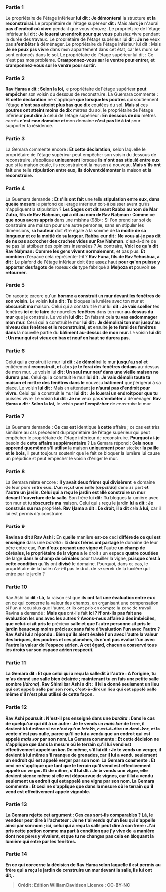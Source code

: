 
### Partie 1
Le propriétaire de l'étage inférieur <b>lui dit : Je démonterai</b> la structure <b>et la reconstruirai.</b> Le propriétaire de l'étage supérieur <b>dit :</b> Mais alors <b>je</b> n'aurai <b>pas d'endroit où vivre</b> pendant que vous rénovez. Le propriétaire de l'étage inférieur lui <b>dit : Je louerai un endroit pour que vous</b> puissiez vivre pendant la durée des travaux. Le propriétaire de l'étage supérieur lui <b>dit : Je ne</b> veux pas <b>s'embêter</b> à déménager. Le propriétaire de l'étage inférieur lui dit : Mais <b>Je ne peux pas vivre</b> dans mon appartement dans cet état, car les murs se sont enfoncés dans le sol. Le propriétaire de l'étage supérieur lui dit : Ce n'est pas mon problème. <b>Cramponnez-vous sur le ventre pour entrer, et cramponnez-vous sur le ventre pour sortir.</b>

### Partie 2
<b>Rav Ḥama a dit : Selon la loi,</b> le propriétaire de l'étage supérieur <b>peut empêcher</b> son voisin du dessous de reconstruire. La Guemara commente : <b>Et cette déclaration</b> ne s'applique <b>que lorsque les poutres</b> qui soutiennent l'étage <b>n'ont pas atteint plus bas que dix</b> coudées du sol. <b>Mais si</b> ces <b>poutres ont atteint moins de dix</b> mètres du sol, le propriétaire de l'étage inférieur <b>peut dire à</b> celui de l'étage supérieur : <b>En dessous de dix</b> mètres carrés <b>c'est mon domaine et</b> mon domaine <b>n'est pas lié à toi</b> pour supporter ta résidence.

### Partie 3
La Gemara commente encore : <b>Et cette déclaration,</b> selon laquelle le propriétaire de l'étage supérieur peut empêcher son voisin du dessous de reconstruire, s'applique <b>uniquement</b> lorsque <b>ils n'ont pas stipulé entre eux</b> que si la maison coule, ils reconstruiront la maison à nouveau. <b>Mais s'ils ont fait</b> une telle <b>stipulation entre eux, ils doivent démonter</b> la maison <b>et la reconstruire.</b>

### Partie 4
La Guemara demande : <b>Et s'ils ont fait</b> une telle <b>stipulation entre eux, dans quelle mesure</b> le plafond de l'étage inférieur doit-il baisser avant qu'ils n'appliquent la stipulation ? <b>Les Sages ont dit avant Rabba au nom de Mar Zutra, fils de Rav Naḥman, qui a dit au nom de Rav Naḥman : Comme ce que nous avons appris</b> dans une mishna (98b) : Si l'on prend sur soi de construire une maison pour une autre personne, sans en stipuler les dimensions, <b>sa hauteur</b> doit être égale à la somme de <b>la moitié de sa longueur et de la moitié de sa largeur. Rabba leur dit : Ne vous ai-je pas dit de ne pas accrocher des cruches vides sur Rav Naḥman,</b> c'est-à-dire de ne pas lui attribuer des opinions insensées ? Au contraire, <b>Voici ce qu'a dit Rav Naḥman : Comme les gens vivent normalement,</b> et pas plus. <b>Et combien</b> d'espace cela représente-t-il ? <b>Rav Huna, fils de Rav Yehoshua, a dit :</b> Le plafond de l'étage inférieur doit être assez haut <b>pour qu'on puisse y apporter des fagots</b> de roseaux <b>de</b> type fabriqué à <b>Meḥoza et</b> pouvoir <b>se retourner.</b>

### Partie 5
On raconte encore qu'un <b>homme a construit un mur devant les fenêtres de son voisin.</b> Le voisin <b>lui a dit : Tu</b> bloques la lumière avec ton mur et <b>obscurcit ma</b> maison. Celui qui a construit le mur lui <b>dit : Je vais sceller</b> tes fenêtres <b>ici et te faire</b> de nouvelles <b>fenêtres</b> dans ton mur <b>au-dessus du mur</b> que je construis. Le voisin <b>lui dit :</b> En faisant cela <b>tu vas endommager mon mur.</b> Celui qui a construit le mur <b>lui dit : Je démolirai ton mur jusqu'au niveau des fenêtres et le reconstruirai, et</b> ensuite <b>je te ferai des fenêtres dans</b> la nouvelle partie du <b>bâtiment au-dessus de mon mur.</b> Le voisin <b>lui dit : Un mur qui est vieux en bas et neuf en haut ne durera pas.</b>

### Partie 6
Celui qui a construit le mur lui <b>dit : Je démolirai</b> le mur <b>jusqu'au sol et</b> entièrement <b>reconstruit, et</b> alors <b>je te ferai des fenêtres dedans</b> au-dessus de mon mur. Le voisin lui <b>dit : Un seul mur neuf dans une vieille maison ne durera pas.</b> Celui qui a construit le mur <b>lui dit : Je vais démolir toute ta maison et mettre des fenêtres dans le</b> nouveau <b>bâtiment</b> que j'érigerai à sa place. Le voisin <b>lui dit : </b> Mais en attendant <b>je n'aurai pas d'endroit pour vivre.</b> Celui qui a construit le mur <b>lui dit : Je louerai un endroit pour que tu</b> puisses vivre. Le voisin <b>lui dit : Je ne</b> veux pas <b>s'embêter</b> à déménager. <b>Rav Ḥama a dit : Selon la loi,</b> le voisin <b>peut l'empêcher</b> de construire le mur.

### Partie 7
La Guemara demande : <b>Ce</b> cas <b>est</b> identique à <b>cette</b> affaire ; ce cas est très similaire au cas précédent du propriétaire de l'étage supérieur qui peut empêcher le propriétaire de l'étage inférieur de reconstruire. <b>Pourquoi ai-je</b> besoin de <b>cette affaire supplémentaire</b> ? La Gemara répond : <b>Cela nous apprend que même s'il utilise</b> la maison <b>uniquement pour</b> stocker <b>la paille et le bois,</b> il peut toujours soutenir que le fait de bloquer la lumière lui cause un préjudice et peut empêcher le voisin d'ériger le mur.

### Partie 8
La Gemara relate encore : <b>Il y avait deux frères qui divisèrent</b> le domaine de leur père <b>entre eux. L'un reçut une salle [<i>aspelida</i>]</b> dans sa part <b>et l'autre un jardin. Celui qui a reçu le jardin est allé construire un mur devant l'ouverture de la salle.</b> Son frère lui <b>dit : Tu</b> bloques la lumière avec ton mur et tu <b>obscurcis ma</b> maison. Celui qui a reçu le jardin <b>lui a dit : Je construis sur ma</b> propriété. <b>Rav Ḥama a dit : De droit, il a dit</b> cela <b>à lui,</b> car il lui est permis d'y construire.

### Partie 9
<b>Ravina a dit à Rav Ashi :</b> En <b>quelle</b> manière <b>est-ce</b> ceci <b>diffère de ce qui est enseigné</b> dans une <i>baraita</i> : Si <b>deux frères ont partagé</b> le domaine de leur père entre eux, <b>l'un d'eux prenant une vigne et</b> l'autre <b>un champ de céréales, le propriétaire de la vigne a</b> le droit à un espace <b>quatre coudées</b> de large <b>dans le champ de céréales</b> pour travailler la vigne, <b>puisque c'est à cette condition</b> qu'ils ont <b>divisé</b> le domaine. Pourquoi, dans ce cas, le propriétaire de la halle n'a-t-il pas le droit de se servir de la lumière qui entre par le jardin ?

### Partie 10
Rav Ashi lui <b>dit : Là,</b> la raison est que <b>ils ont fait une évaluation entre eux</b> en ce qui concerne la valeur des champs, en organisant une compensation si l'un a reçu plus que l'autre, et ils ont pris en compte la zone de travail. Ravina a demandé : <b>Mais que</b> ont-ils fait <b>ici ? N'ont-ils pas fait une évaluation les uns avec les autres ? Avons-nous affaire à des imbéciles, que celui-ci ait pris le</b> précieux <b>salle et que l'autre <b>personne ait pris</b> le <b>jardin beaucoup moins précieux sans faire d'évaluation l'un avec l'autre ? Rav Ashi lui a répondu : Bien qu'ils aient évalué l'un avec l'autre la valeur des briques, des poutres et des planches, ils n'ont pas évalué l'un avec l'autre la valeur de l'espace aérien.</b> A cet égard, chacun a conservé tous les droits sur son espace aérien respectif.

### Partie 11
La Gemara dit : <b>Et que</b> celui qui a reçu la salle <b>dit à</b> l'autre : <b>A l'origine, tu m'as donné</b> une <b>salle bien éclairée ; maintenant tu en fais</b> une <b>petite</b> <b>salle sombre [<i>idrona</i>]. Rav Shimi bar Ashi a dit : Il lui a donné seulement</b> un lieu qui est appelé salle <b>par son nom,</b> c'est-à-dire un lieu qui est appelé salle même s'il n'est plus utilisé de cette façon.

### Partie 12
Rav Ashi poursuit : <b>N'est-il pas enseigné</b> dans une <i>baraita</i> : Dans le cas de <b>quelqu'un qui dit</b> à un autre : <b>Je te vends un <i>mais kor</i> de terre, il devient à lui même si ce n'est qu'un <i>letekh</i>,</b> c'est-à-dire un demi-<i>kor</i>, et la vente n'est pas nulle, <b>parce qu'il ne lui a vendu que</b> un endroit qui est appelé <i>mais kor</i> <b>par son nom.</b> La Gemara commente : <b>Et cette</b> décision ne s'applique que dans la mesure où le terrain qu'il lui vend <b>est</b> effectivement <b>appelé un <i>kor</i>.</b> De même, s'il lui dit : <b>Je te vends un verger, il devient à lui même s'il manque de grenades, car il lui a vendu seulement</b> un endroit qui est appelé verger <b>par son nom.</b> La Gemara commente : <b>Et ceci</b> ne s'applique que tant que le terrain qu'il vend <b>est</b> effectivement <b>appelé un verger.</b> Et de même, s'il lui dit : <b>Je te vends une vigne, elle devient sienne même si elle est dépourvue de vignes, car il lui a vendu seulement</b> un endroit qui est appelé une vigne <b>par son nom.</b> La Gemara commente : <b>Et ceci</b> ne s'applique que dans la mesure où le terrain qu'il vend <b>est</b> effectivement <b>appelé vignoble.</b>

### Partie 13
La Gemara rejette cet argument : <b>Ces cas sont-ils</b> <b>comparables ? Là, le vendeur peut dire à l'acheteur : Je ne t'ai vendu</b> qu'un lieu qui s'appelle ainsi <b>par son nom ; ici,</b> celui qui a reçu la salle <b>peut dire à</b> son frère : <b>J'ai pris</b> cette portion <b>comme ma part à condition que j'y vive de la manière dont nos pères y vivaient</b>, et que tu ne changes pas cela en bloquant la lumière qui entre par les fenêtres.

### Partie 14
En ce qui concerne la décision de Rav Ḥama selon laquelle il est permis au frère qui a reçu le jardin de construire un mur devant la salle, <b>ils lui ont dit,</b>.

>Crédit : Edition William Davidson
>Licence : CC-BY-NC